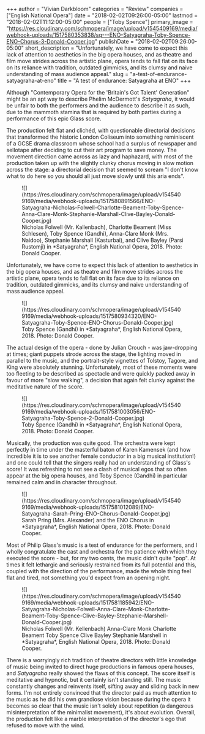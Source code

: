 +++
author = "Vivian Darkbloom"
categories = "Review"
companies = ["English National Opera"]
date = "2018-02-02T09:26:00-05:00"
lastmod = "2018-02-02T11:12:00-05:00"
people = ["Toby Spence"]
primary_image = "https://res.cloudinary.com/schmopera/image/upload/v1545409169/media/webhook-uploads/1517580353838/sq---ENO-Satyagraha-Toby-Spence-ENO-Chorus-3-Donald-Cooper.jpg"
publishDate = "2018-02-02T09:26:00-05:00"
short_description = "Unfortunately, we have come to expect this lack of attention to aesthetics in the big opera houses, and as theatre and film move strides across the artistic plane, opera tends to fall flat on its face on its reliance with tradition, outdated gimmicks, and its clumsy and naive understanding of mass audience appeal."
slug = "a-test-of-endurance-satyagraha-at-eno"
title = "A test of endurance: Satyagraha at ENO"
+++

Although "Contemporary Opera for the 'Britain's Got Talent' Generation" might be an apt way to describe Phelim McDermott's *Satyagraha*, it would be unfair to both the performers and the audience to describe it as such, due to the mammoth stamina that is required by both parties during a performance of this epic Glass score. 

The production felt flat and clichéd, with questionable directorial decisions that transformed the historic London Coliseum into something reminiscent of a GCSE drama classroom whose school had a surplus of newspaper and sellotape after deciding to cut their art program to save money. The movement direction came across as lazy and haphazard, with most of the production taken up with the slightly clunky chorus moving in slow motion across the stage: a directorial decision that seemed to scream "I don't know what to do here so you should all just move slowly until this aria ends".

<figure data-type="image">
![](https://res.cloudinary.com/schmopera/image/upload/v1545409169/media/webhook-uploads/1517580891566/ENO-Satyagraha-Nicholas-Folwell-Charlotte-Beament-Toby-Spence-Anna-Clare-Monk-Stephanie-Marshall-Clive-Bayley-Donald-Cooper.jpg)
<figcaption>Nicholas Folwell (Mr. Kallenbach), Charlotte Beament (Miss Schlesen), Toby Spence (Gandhi), Anna-Clare Monk (Mrs. Naidoo), Stephanie Marshall (Kasturbai), and Clive Bayley (Parsi Rustomji) in *Satyagraha*, English National Opera, 2018. Photo: Donald Cooper.</figcaption>
</figure>

Unfortunately, we have come to expect this lack of attention to aesthetics in the big opera houses, and as theatre and film move strides across the artistic plane, opera tends to fall flat on its face due to its reliance on tradition, outdated gimmicks, and its clumsy and naive understanding of mass audience appeal.

<figure data-type="image">
![](https://res.cloudinary.com/schmopera/image/upload/v1545409169/media/webhook-uploads/1517580934320/ENO-Satyagraha-Toby-Spence-ENO-Chorus-Donald-Cooper.jpg)
<figcaption>Toby Spence (Gandhi) in *Satyagraha*, English National Opera, 2018. Photo: Donald Cooper.</figcaption>
</figure>

The actual design of the opera - done by Julian Crouch - was jaw-dropping at times; giant puppets strode across the stage, the lighting moved in parallel to the music, and the portrait-style vignettes of Tolstoy, Tagore, and King were absolutely stunning. Unfortunately, most of these moments were too fleeting to be described as spectacle and were quickly packed away in favour of more "slow walking", a decision that again felt clunky against the meditative nature of the score.

<figure data-type="image">
![](https://res.cloudinary.com/schmopera/image/upload/v1545409169/media/webhook-uploads/1517581003056/ENO-Satyagraha-Toby-Spence-2-Donald-Cooper.jpg)
<figcaption>Toby Spence (Gandhi) in *Satyagraha*, English National Opera, 2018. Photo: Donald Cooper.</figcaption>
</figure>

Musically, the production was quite good. The orchestra were kept perfectly in time under the masterful baton of Karen Kamensek (and how incredible it is to see another female conductor in a big musical institution!) and one could tell that the singers really had an understanding of Glass's score! It was refreshing to not see a clash of musical egos that so often appear at the big opera houses, and Toby Spence (Gandhi) in particular remained calm and in character throughout. 

<figure data-type="image">
![](https://res.cloudinary.com/schmopera/image/upload/v1545409169/media/webhook-uploads/1517581012089/ENO-Satyagraha-Sarah-Pring-ENO-Chorus-Donald-Cooper.jpg)
<figcaption>Sarah Pring (Mrs. Alexander) and the ENO Chorus in *Satyagraha*, English National Opera, 2018. Photo: Donald Cooper.</figcaption>
</figure>

Most of Philip Glass's music is a test of endurance for the performers, and I wholly congratulate the cast and orchestra for the patience with which they executed the score - but, for my two cents, the music didn't quite "pop". At times it felt lethargic and seriously restrained from its full potential and this, coupled with the direction of the performance, made the whole thing feel flat and tired, not something you'd expect from an opening night. 

<figure data-type="image">
![](https://res.cloudinary.com/schmopera/image/upload/v1545409169/media/webhook-uploads/1517581185942/ENO-Satyagraha-Nicholas-Folwell-Anna-Clare-Monk-Charlotte-Beament-Toby-Spence-Clive-Bayley-Stephanie-Marshell-Donald-Cooper.jpg)
<figcaption>Nicholas Folwell (Mr. Kellenbach) Anna-Clare Monk Charlotte Beament Toby Spence Clive Bayley Stephanie Marshell in *Satyagraha*, English National Opera, 2018. Photo: Donald Cooper.</figcaption>
</figure>

There is a worryingly rich tradition of theatre directors with little knowledge of music being invited to direct huge productions in famous opera houses, and *Satyagraha* really showed the flaws of this concept. The score itself is meditative and hypnotic, but it certainly isn't standing still. The music constantly changes and reinvents itself, sifting away and sliding back in new forms. I'm not entirely convinced that the director paid as much attention to the music as he did his own grandiose vision because during the opera it becomes so clear that the music isn't solely about repetition (a dangerous misinterpretation of the minimalist movement), it's about evolution. Overall, the production felt like a marble interpretation of the director's ego that refused to move with the wind.
